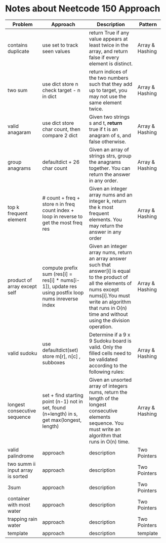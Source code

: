 # Notes about Neetcode 150 Approach

| Problem                           | Approach                                                                                              | Description                                                                                                                                                                                                                             | Pattern         |
| --------------------------------- | ----------------------------------------------------------------------------------------------------- | --------------------------------------------------------------------------------------------------------------------------------------------------------------------------------------------------------------------------------------- | --------------- |
| contains duplicate                | use set to track seen values                                                                          | return True if any value appears at least twice in the array, and return false if every element is distinct.                                                                                                                            | Array & Hashing |
| two sum                           | use dict store n check target - n in dict                                                             | return indices of the two numbers such that they add up to target, you may not use the same element twice.                                                                                                                              | Array & Hashing |
| valid anagaram                    | use dict store char count, then compare 2 dict                                                        | Given two strings s and t, **return** true if t is an anagram of s, and false otherwise.                                                                                                                                                | Array & Hashing |
| group anagrams                    | defaultdict + 26 char count                                                                           | Given an array of strings strs, group the anagrams together. You can return the answer in any order.                                                                                                                                    | Array & Hashing |
| top k frequent element            | # count + freq + store n in freq count index + loop in reverse to get the most freq res               | Given an integer array nums and an integer k, return the k most frequent elements. You may return the answer in any order                                                                                                               | Array & Hashing |
| product of array except self      | compute prefix sum (res[i] = res[i] \* nums[i-1]), update res using postfix loop nums inreverse index | Given an integer array nums, return an array answer such that answer[i] is equal to the product of all the elements of nums except nums[i].You must write an algorithm that runs in O(n) time and without using the division operation. | Array & Hashing |
| valid sudoku                      | use defaultdict(set) store m[r], n[c] , subboxes                                                      | Determine if a 9 x 9 Sudoku board is valid. Only the filled cells need to be validated according to the following rules:                                                                                                                | Array & Hashing |
| longest consecutive sequence      | set + find starting point (n-1) not in set, found (n+length) in s, get max(longest, length)           | Given an unsorted array of integers nums, return the length of the longest consecutive elements sequence. You must write an algorithm that runs in O(n) time.                                                                           | Array & Hashing |
| valid palindrome                  | approach                                                                                              | description                                                                                                                                                                                                                             | Two Pointers    |
| two summ ii input array is sorted | approach                                                                                              | description                                                                                                                                                                                                                             | Two Pointers    |
| 3sum                              | approach                                                                                              | description                                                                                                                                                                                                                             | Two Pointers    |
| container with most water         | approach                                                                                              | description                                                                                                                                                                                                                             | Two Pointers    |
| trapping rain water               | approach                                                                                              | description                                                                                                                                                                                                                             | Two Pointers    |
| template                          | approach                                                                                              | description                                                                                                                                                                                                                             | template        |
